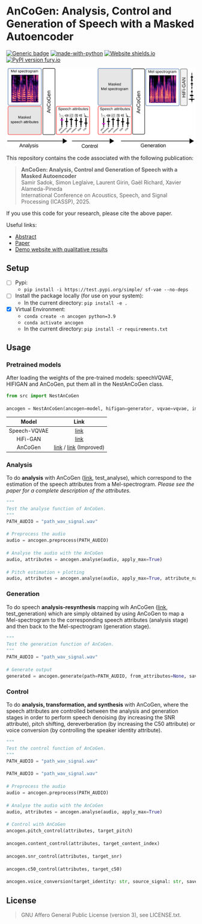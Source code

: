 # AnCoGen: Analysis, Control and Generation of Speech with a Masked Autoencoder
[![Generic badge](https://img.shields.io/badge/<STATUS>-<in_progress>-<COLOR>.svg)](https://github.com/samsad35/source-filter-vae)
[![made-with-python](https://img.shields.io/badge/Made%20with-Python-1f425f.svg)](https://www.python.org/)
[![Website shields.io](https://img.shields.io/website-up-down-green-red/http/shields.io.svg)](https://samsad35.github.io/site-ancogen)
[![PyPI version fury.io](https://badge.fury.io/py/ansicolortags.svg)](https://test.pypi.org/project/ancogen/)

![VQ-VAE](image/overview.svg)

This repository contains the code associated with the following publication:
> **AnCoGen: Analysis, Control and Generation of Speech with a Masked Autoencoder**<br> Samir Sadok, Simon Leglaive, Laurent Girin, Gaël Richard, Xavier Alameda-Pineda<br> International Conference on Acoustics, Speech, and Signal Processing (ICASSP), 2025.

If you use this code for your research, please cite the above paper.

Useful links:
- [Abstract](https://arxiv.org/abs/2501.05332)
- [Paper](https://ieeexplore.ieee.org/stamp/stamp.jsp?arnumber=10887856)
- [Demo website with qualitative results](https://samsad35.github.io/site-ancogen)


## Setup 
- [ ] Pypi:  
  - ```pip install -i https://test.pypi.org/simple/ sf-vae --no-deps```
- [ ] Install the package locally (for use on your system):  
  - In the current directory: ```pip install -e .```
- [x] Virtual Environment: 
  - ```conda create -n ancogen python=3.9```
  - ```conda activate ancogen```
  - In the current directory: ```pip install -r requirements.txt```

## Usage

### Pretrained models 

After loading the weights of the pre-trained models: speechVQVAE, HIFIGAN and AnCoGen, put them all in the NestAnCoGen class.

```python
from src import NestAnCoGen

ancogen = NestAnCoGen(ancogen=model, hifigan=generator, vqvae=vqvae, improved=False)
```

| Model         	 |        Link    	        | 
|:---------------:|:-----------------------:|
| Speech-VQVAE 	  |       [link]() 	        | 
|   HiFi-GAN 	    |       [link]() 	        | 	
|    AnCoGen 	    | [link]()  / [link]() (Improved) 	 | 


### Analysis

To do **analysis** with AnCoGen ([link](test_inference.py), test_analyse), which correspond to the estimation of the speech attributes from a Mel-spectrogram.
_Please see the paper for a complete description of the attributes._
```python
"""
Test the analyse function of AnCoGen. 
"""
PATH_AUDIO = "path_wav_signal.wav"

# Preprocess the audio
audio = ancogen.preprocess(PATH_AUDIO)

# Analyse the audio with the AnCoGen
audio, attributes = ancogen.analyse(audio, apply_max=True)

# Pitch estimation + plotting
audio, attributes = ancogen.analyse(audio, apply_max=True, attribute_name="pitch", plot_bool=True)
```


### Generation
To do speech **analysis-resynthesis** mapping wih AnCoGen ([link](test_inference.py), test_generation) which are simply obtained by using AnCoGen to map a Mel-spectrogram to the corresponding speech attributes (analysis stage) and then back to the Mel-spectrogram (generation stage).

```python
"""
Test the generation function of AnCoGen. 
"""
PATH_AUDIO = "path_wav_signal.wav"

# Generate output
generated = ancogen.generate(path=PATH_AUDIO, from_attributes=None, save_dir="wavs", return_metrics=True)
```


### Control
To do **analysis, transformation, and synthesis** with AnCoGen, where the speech attributes are controlled between the analysis and generation stages in order to perform speech denoising (by increasing the SNR attribute), pitch shifting, dereverberation (by increasing the C50 attribute) or voice conversion (by controlling the speaker identity attribute).

```python
"""
Test the control function of AnCoGen. 
"""
PATH_AUDIO = "path_wav_signal.wav"

PATH_AUDIO = "path_wav_signal.wav"

# Preprocess the audio
audio = ancogen.preprocess(PATH_AUDIO)

# Analyse the audio with the AnCoGen
audio, attributes = ancogen.analyse(audio, apply_max=True)

# Control with AnCoGen
ancogen.pitch_control(attributes, target_pitch) 

ancogen.content_control(attributes, target_content_index)

ancogen.snr_control(attributes, target_snr)

ancogen.c50_control(attributes, target_c50)

ancogen.voice_conversion(target_identity: str, source_signal: str, save_dir: str = '')
```

## License
> GNU Affero General Public License (version 3), see LICENSE.txt.